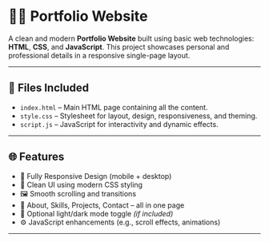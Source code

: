 # 🧑‍💼 Portfolio Website

A clean and modern **Portfolio Website** built using basic web technologies: **HTML**, **CSS**, and **JavaScript**. This project showcases personal and professional details in a responsive single-page layout.

---

## 📁 Files Included

- `index.html` – Main HTML page containing all the content.
- `style.css` – Stylesheet for layout, design, responsiveness, and theming.
- `script.js` – JavaScript for interactivity and dynamic effects.

---

## 🌐 Features

- 📱 Fully Responsive Design (mobile + desktop)
- 🎨 Clean UI using modern CSS styling
- 🖼️ Smooth scrolling and transitions
- 💬 About, Skills, Projects, Contact – all in one page
- 🌙 Optional light/dark mode toggle *(if included)*
- ⚙️ JavaScript enhancements (e.g., scroll effects, animations)

---


  
